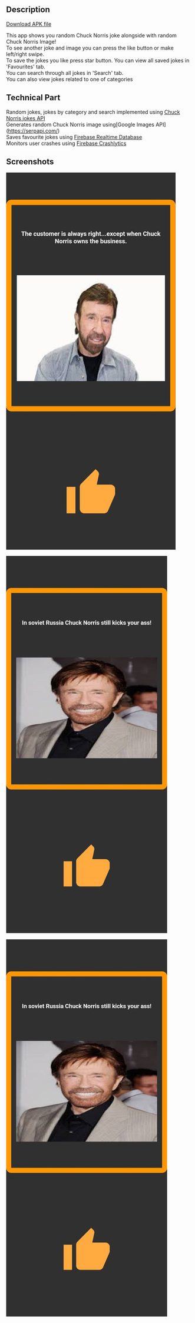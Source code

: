 ## Description

[Download APK file](https://drive.google.com/file/d/1dPUCshD_MpGegG0NDA8OCrtGKUv3Jv1j/view?usp=sharing) <br />

This app shows you random Chuck Norris joke alongside with random Chuck Norris Image! <br />
To see another joke and image you can press the like button or make left/right swipe. <br />
To save the jokes you like press star button. You can view all saved jokes in 'Favourites' tab. <br />
You can search through all jokes in 'Search' tab. <br />
You can also view jokes related to one of categories <br />


## Technical Part

Random jokes, jokes by category and search implemented using [Chuck Norris jokes API](https://api.chucknorris.io/) <br />
Generates random Chuck Norris image using[Google Images API] (https://serpapi.com/) <br />
Saves favourite jokes using [Firebase Realtime Database](https://firebase.google.com/docs/database) <br />
Monitors user crashes using [Firebase Crashlytics](https://firebase.google.com/docs/crashlytics) <br />

## Screenshots

![screenshot1](assets/screenshots/screenshot1.jpg)

![screenshot2](assets/screenshots/screenshot2.jpg)

![screenshot3](assets/screenshots/screenshot2.jpg)
